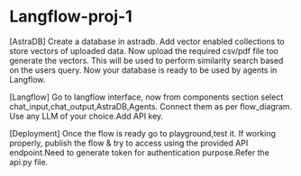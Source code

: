 # Langflow-proj-1

[AstraDB]
Create a database in astradb.
Add vector enabled collections to store vectors of uploaded data.
Now upload the required csv/pdf file too generate the vectors.
This will be used to perform similarity search based on the users query.
Now your database is ready to be used by agents in Langflow.

[Langflow]
Go to langflow interface, now from components section select chat_input,chat_output,AstraDB,Agents. Connect them as per flow_diagram.
Use any LLM of your choice.Add API key.

[Deployment]
Once the flow is ready go to playground,test it. 
If working properly, publish the flow & try to access using the provided API endpoint.Need to generate token for authentication purpose.Refer the api.py file.
